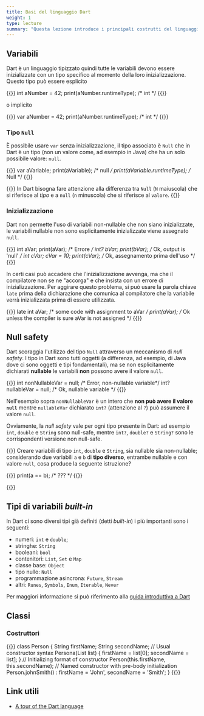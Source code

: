```yaml
---
title: Basi del linguaggio Dart
weight: 1
type: lecture
summary: "Questa lezione introduce i principali costrutti del linguaggio Dart con particolare riferimento agli aspetti che differiscono in maniera sostanziale dagli altri linguaggi quali Java, C, Python, ..."
---
```


## Variabili
Dart è un linguaggio tipizzato quindi tutte le variabili devono essere inizializzate con un tipo
specifico al momento della loro inizializzazione. Questo tipo può essere esplicito

{{<highlight dart>}}
int aNumber = 42;
print(aNumber.runtimeType); /* int */
{{</highlight>}}

o implicito

{{<highlight dart>}}
var aNumber = 42;
print(aNumber.runtimeType); /* int */
{{</highlight>}}

### Tipo `Null`

È possibile usare `var` senza inizializzazione, il tipo associato è `Null` che in Dart
è un tipo (non un valore come, ad esempio in Java) che ha un solo possibile valore: `null`.

{{<highlight dart>}}
var aVariable;
print(aVariable); /* null */
print(aVariable.runtimeType); /* Null */
{{</highlight>}}

{{<attention>}}
In Dart bisogna fare attenzione alla differenza tra `Null` (`N` maiuscola) che si riferisce al
*tipo* e a `null` (`n` minuscola) che si riferisce al `valore`.
{{</attention>}}

### Inizializzazione
Dart non permette l'uso di variabili non-nullable che non siano inizializzate, le variabili
nullable non sono esplicitamente inizializzate viene assegnato `null`.

{{<highlight dart>}}
int aVar;
print(aVar); /* Errore */
int? bVar;
print(bVar); /* Ok, output is 'null' */
int cVar;
cVar = 10;
print(cVar); /* Ok, assegnamento prima dell'uso */
{{</highlight>}}

In certi casi può accadere che l'inizializzazione avvenga, ma che il compilatore non se ne
"accorga" e che insista con un errore di inizializzazione. Per aggirare questo problema, si
può usare la parola chiave `late` prima della dichiarazione che comunica al compilatore che
la variabile verrà inizializzata prima di essere utilizzata.

{{<highlight dart>}}
late int aVar;
/* some code with assignment to aVar */
print(aVar); /* Ok unless the compiler is sure aVar is not assigned */
{{</highlight>}}

## Null safety
Dart scoraggia l'utilizzo del tipo `Null` attraverso un meccanismo di *null safety*. I tipo in
Dart sono tutti oggetti (a differenza, ad esempio, di Java dove ci sono oggetti e tipi fondamentali),
ma se non esplicitamente dichiarati **nullable** le variabili **non** possono avere il valore
`null`.

{{<highlight dart>}}
int nonNullableVar = null; /* Error, non-nullable variable*/
int? nullableVar = null; /* Ok, nullable variable */
{{</highlight>}}

Nell'esempio sopra `nonNullableVar` è un intero che **non può avere il valore `null`** mentre
`nullableVar` dichiarato `int?` (attenzione al `?`) può assumere il valore `null`.

Ovviamente, la *null safety* vale per ogni tipo presente in Dart: ad esempio `int`, `double` e `String`
sono null-safe, mentre `int?`, `double?` e `String?` sono le corrispondenti versione non null-safe.

{{<exercise>}}
Creare variabili di tipo `int`, `double` e `String`, sia nullable sia non-nullable; considerando
due variabili `a` e `b` di **tipo diverso**, entrambe nullable e con valore `null`, cosa produce
la seguente istruzione?

{{<highlight dart>}}
print(a == b); /* ??? */
{{</highlight>}}

{{</exercise>}}

## Tipi di variabili *built-in*
In Dart ci sono diversi tipi già definiti (detti *built-in*) i più importanti sono i seguenti:

* numeri: `int` e `double`;
* stringhe: `String`
* booleani: `bool`
* contenitori: `List`, `Set` e `Map`
* classe base: `Object`
* tipo nullo: `Null`
* programmazione asincrona: `Future`, `Stream`
* altri: `Runes`, `Symbols`, `Enum`, `Iterable`, `Never`

Per maggiori informazione si può riferimento alla [guida introduttiva a Dart][1]

## Classi

### Costruttori

{{<highlight dart>}}
class Person {
  String firstName;
  String secondName;
  // Usual constructor syntax
  Persona(List<String> list) {
    firstName = list[0];
    secondName = list[1];
  }
  // Initializing format of constructor
  Person(this.firstName, this.secondName);
  // Named constructor with pre-body initialization
  Person.johnSmith() : firstName = 'John', secondName = 'Smith';
}
{{</highlight>}}

## Link utili

* [A tour of the Dart language][1]

[1]: https://dart.dev/guides/language/language-tour